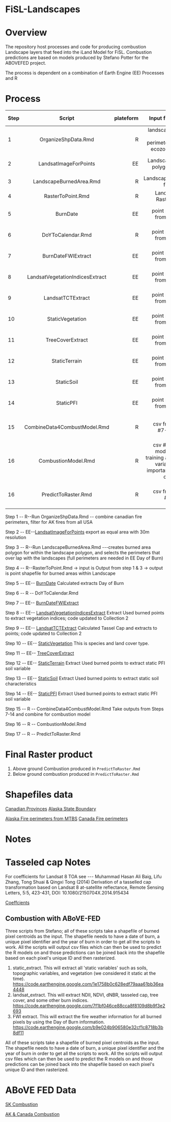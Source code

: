 # FiSL-Landscapes


# Overview

The repository host processes and code for producing combustion Landscape layers that feed into the iLand Model for FiSL. Combustion predictions are based on models produced by Stefano Potter for the ABOVEFED project. 

The process is dependent on a combination of Earth Engine (EE) Processes and R

# Process

| Step    | Script                           | plateform  | Input files        | output files                |
| ------- |:------------------------------:  | ----------:| ------------------:| ---------------------------:|
| 1       | OrganizeShpData.Rmd              |  R         | landscape, fire perimeters, ecozones| polygon shp file of landscapes|
| 2       | LandsatImageForPoints            |  EE        | Landscape polygons | Point shp file for pixel centroid|
| 3       | LandscapeBurnedArea.Rmd          |  R         | Landscapes, fires  |                             |
| 4       | RasterToPoint.Rmd                |  R         | Landsat Rasters    | Point shp by Ecozone        |
| 5       | BurnDate                         |  EE        | point shp from #4  | csv of pixel values at point |
| 6       | DoYToCalendar.Rmd                |  R         | point shp from #4  | csv of pixel values at point |
| 7       | BurnDateFWIExtract               |  EE        | point shp from #5  | csv of pixel values at point |
| 8       | LandsatVegetationIndicesExtract  |  EE        | point shp from #4  | csv of pixel values at point |
| 9       | LandsatTCTExtract                |  EE        | point shp from #4  | csv of pixel values at point |
| 10      | StaticVegetation                 |  EE        | point shp from #4  | csv of pixel values at point |
| 11      | TreeCoverExtract                 |  EE        | point shp from #4  | csv of pixel values at point |
| 12      | StaticTerrain                    |  EE        | point shp from #4  | csv of pixel values at point |
| 13      | StaticSoil                       |  EE        | point shp from #4  | csv of pixel values at point |
| 14      | StaticPFI                        |  EE        | point shp from #4  | csv of pixel values at point |
| 15      | CombineData4CombustModel.Rmd     |  R         | csv from #7-14     | csv of combined extracted data|
| 16      | CombustionModel.Rmd              |  R         | csv #15, models, training and variable importance data | above and below combustion csv |
| 16      | PredictToRaster.Rmd              |  R         |  csv from #16      | ratsers above & below combustion | 



Step 1 -- R--Run OrganizeShpData.Rmd -- combine canadian fire perimeters, filter for AK fires from all USA

Step 2 -- EE--[LandsatImageForPoints](https://code.earthengine.google.com/b41f7dc26776eefdfad611cf7b1621bb) export as equal area with 30m resolution 

Step 3 -- R--Run LandscapeBurnedArea.Rmd ---creates burned area polygon for within the landscape polygon, and selects the perimeters that over lap with the landscapes (full perimeters are needed in EE Day of Burn)

Step 4 -- R--RasterToPoint.Rmd -> input is Output from step 1 & 3 -> output is point shapefile for burned areas within Landscape

Step 5 -- EE-- [BurnDate](https://code.earthengine.google.com/11f45f5bcbd96f844d1aa5a9e8efd4eb) Calculated extracts Day of Burn

Step 6 -- R -- DoYToCalendar.Rmd

Step 7 -- EE-- [BurnDateFWIExtract](https://code.earthengine.google.com/ba536bcf867f8fa3f2104c973b7c4a4d)

Step 8 -- EE-- [LandsatVegetationIndicesExtract](https://code.earthengine.google.com/04cb069e551f842ef2969f5e8aee0f4d) Extract Used burned points to extract vegetation indices; code updated to Collection 2

Step 9 -- EE-- [LandsatTCTExtract](https://code.earthengine.google.com/cc165b119dadb6dfeaa96226494ff904) Calculated Tassel Cap and extracts to points; code updated to Collection 2

Step 10 -- EE-- [StaticVegetation](https://code.earthengine.google.com/6d261d28b8725e9237a46a33c9fa8f5c) This is species and land cover type.

Step 11 -- EE-- [TreeCoverExtract](https://code.earthengine.google.com/61ce516ecb0f345635ee378ee1680e5f) 

Step 12 -- EE-- [StaticTerrain](https://code.earthengine.google.com/dddff15fa3746a60260bb433acaf59fc) Extract Used burned points to extract static PFI soil variable 

Step 13 -- EE-- [StaticSoil](https://code.earthengine.google.com/058b3229f4aac786dca693a3d89f15bb) Extract Used burned points to extract static soil characteristics 

Step 14 -- EE-- [StaticPFI](https://code.earthengine.google.com/c29c51592040d66b4250a9434a3e8659) Extract Used burned points to extract static PFI soil variable 

Step 15 -- R -- CombineData4CombustModel.Rmd Take outputs from Steps 7-14 and combine for combustion model

Step 16 -- R -- CombustionModel.Rmd  

Step 17 -- R -- PredictToRaster.Rmd  


# Final Raster product

1. Above ground Combustion produced in `PredictToRaster.Rmd` 
2. Below ground combustion produced in `PredictToRaster.Rmd` 

#  Shapefiles data 

[Canadian Provinces](https://open.canada.ca/data/en/dataset/a883eb14-0c0e-45c4-b8c4-b54c4a819edb)
[Alaska State Boundary](https://www.sciencebase.gov/catalog/item/59d5b565e4b05fe04cc53a91)

[Alaska Fire perimeters from MTBS](https://www.mtbs.gov/direct-download)
[Canada Fire perimeters](https://cwfis.cfs.nrcan.gc.ca/datamart/download/nbac)

# Notes


# Tasseled cap Notes

For coefficients for Landsat 8 TOA see --- Muhammad Hasan Ali Baig, Lifu Zhang, Tong Shuai & Qingxi Tong (2014) Derivation of a tasselled cap transformation based on Landsat 8 at-satellite reflectance, Remote Sensing Letters, 5:5, 423-431, DOI: 10.1080/2150704X.2014.915434

[Coeffcients](https://gis.stackexchange.com/questions/156161/tasseled-cap-transformation-coefficient-and-bias-value)

## Combustion with ABoVE-FED

Three scripts from Stefano; all of these scripts take a shapefile of burned pixel centroids as the input.  The shapefile needs to have a date of burn, a unique pixel identifier and the year of burn in order to get all the scripts to work.  All the scripts will output csv files which can then be used to predict the R models on and those predictions can be joined back into the shapefile based on each pixel's unique ID and then rasterized. 
1) static_extract. This will extract all 'static variables' such as soils, topographic variables, and vegetation (we considered it static at the time).   https://code.earthengine.google.com/1e1758b0c628edf79aaa61bb36ea4448
2) landsat_extract.  This will extract NDII, NDVI, dNBR, tasseled cap, tree cover, and some other burn indices.  https://code.earthengine.google.com/7f1bf046ce88cca8f8109d8b9f3e2693
3) FWI extract.  This will extract the fire weather information for all burned pixels by using the Day of Burn information. https://code.earthengine.google.com/b9e024b906580e32cf1c8718b3b8df11


All of these scripts take a shapefile of burned pixel centroids as the input.  The shapefile needs to have a date of burn, a unique pixel identifier and the year of burn in order to get all the scripts to work.  All the scripts will output csv files which can then be used to predict the R models on and those predictions can be joined back into the shapefile based on each pixel's unique ID and then rasterized.  


# ABoVE FED Data

[SK Combustion](https://daac.ornl.gov/cgi-bin/dsviewer.pl?ds_id=1740)

[AK & Canada Combustion](https://daac.ornl.gov/cgi-bin/dsviewer.pl?ds_id=2063)
